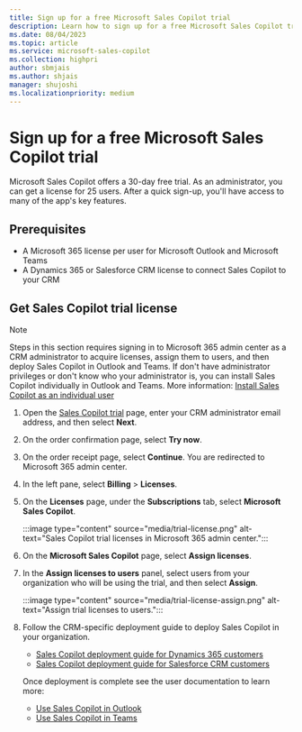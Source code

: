 ```yaml
---
title: Sign up for a free Microsoft Sales Copilot trial
description: Learn how to sign up for a free Microsoft Sales Copilot trial
ms.date: 08/04/2023
ms.topic: article
ms.service: microsoft-sales-copilot
ms.collection: highpri
author: sbmjais
ms.author: shjais
manager: shujoshi
ms.localizationpriority: medium
---
```


# Sign up for a free Microsoft Sales Copilot trial

Microsoft Sales Copilot offers a 30-day free trial. As an administrator, you can get a license for 25 users. After a quick sign-up, you'll have access to many of the app's key features. 

## Prerequisites

- A Microsoft 365 license per user for Microsoft Outlook and Microsoft Teams
- A Dynamics 365 or Salesforce CRM license to connect Sales Copilot to your CRM

## Get Sales Copilot trial license

> [!NOTE]
> Steps in this section requires signing in to Microsoft 365 admin center as a CRM administrator to acquire licenses, assign them to users, and then deploy Sales Copilot in Outlook and Teams. If don't have administrator privileges or don't know who your administrator is, you can install Sales Copilot individually in Outlook and Teams. More information: [Install Sales Copilot as an individual user](https://support.microsoft.com/topic/install-sales-copilot-a70ae8aa-19cf-412d-becb-448a128951c0)

1. Open the [Sales Copilot trial](https://go.microsoft.com/fwlink/p/?LinkID=2209090) page, enter your CRM administrator email address, and then select **Next**.

2. On the order confirmation page, select **Try now**.

3. On the order receipt page, select **Continue**. You are redirected to Microsoft 365 admin center.

4. In the left pane, select **Billing** > **Licenses**.

5. On the **Licenses** page, under the **Subscriptions** tab, select **Microsoft Sales Copilot**.

    :::image type="content" source="media/trial-license.png" alt-text="Sales Copilot trial licenses in Microsoft 365 admin center.":::

6. On the **Microsoft Sales Copilot** page, select **Assign licenses**.

7. In the **Assign licenses to users** panel, select users from your organization who will be using the trial, and then select **Assign**.

    :::image type="content" source="media/trial-license-assign.png" alt-text="Assign trial licenses to users.":::

8. Follow the CRM-specific deployment guide to deploy Sales Copilot in your organization.
    - [Sales Copilot deployment guide for Dynamics 365 customers](deploy-viva-sales-d365.md)
    - [Sales Copilot deployment guide for Salesforce CRM customers](deploy-viva-sales-sf.md)
    
    Once deployment is complete see the user documentation to learn more:

    - [Use Sales Copilot in Outlook](https://support.microsoft.com/topic/use-sales-copilot-in-outlook-ec3605f9-fdb0-4593-9c5b-b43a76c07081)
    - [Use Sales Copilot in Teams](https://support.microsoft.com/topic/use-sales-copilot-in-teams-04286b82-bdf8-4e37-94ce-be1943b2d6ea)

 

